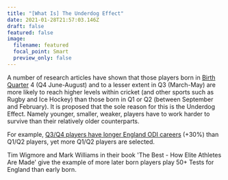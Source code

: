 ```yaml
---
title: "[What Is] The Underdog Effect"
date: 2021-01-28T21:57:03.146Z
draft: false
featured: false
image:
  filename: featured
  focal_point: Smart
  preview_only: false
---
```

A number of research articles have shown that those players born in [Birth Quarter](https://onemoresummer.co.uk/post/what-is-birth-quarter/) 4 (Q4 June-August) and to a lesser extent in Q3 (March-May) are more likely to reach higher levels within cricket (and other sports such as Rugby and Ice Hockey) than those born in Q1 or Q2 (between September and February). It is proposed that the sole reason for this is the Underdog Effect. Namely younger, smaller, weaker, players have to work harder to survive than their relatively older counterparts.

For example, [Q3/Q4 players have longer England ODI careers](https://onemoresummer.co.uk/post/but-weve-just-won-a-world-cup/) (+30%) than Q1/Q2 players, yet more Q1/Q2  players are selected. 

Tim Wigmore and Mark Williams in their book 'The Best - How Elite Athletes Are Made' give the example of more later born players play 50+ Tests for England than early born.